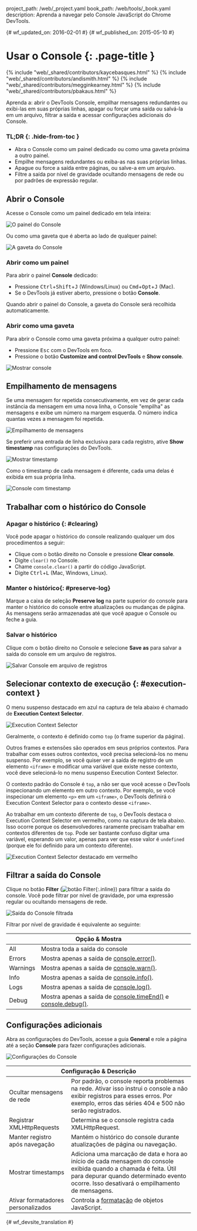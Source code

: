 project_path: /web/_project.yaml
book_path: /web/tools/_book.yaml
description: Aprenda a navegar pelo Console JavaScript do Chrome DevTools.

{# wf_updated_on: 2016-02-01 #}
{# wf_published_on: 2015-05-10 #}

# Usar o Console {: .page-title }

{% include "web/_shared/contributors/kaycebasques.html" %}
{% include "web/_shared/contributors/andismith.html" %}
{% include "web/_shared/contributors/megginkearney.html" %}
{% include "web/_shared/contributors/pbakaus.html" %}

Aprenda a: abrir o DevTools Console, empilhar mensagens 
redundantes ou exibi-las em suas próprias linhas, apagar ou forçar 
uma saída ou salvá-la em um arquivo, filtrar a saída e acessar configurações
adicionais do Console.

### TL;DR {: .hide-from-toc }
- Abra o Console como um painel dedicado ou como uma gaveta próxima a outro painel.
- Empilhe mensagens redundantes ou exiba-as nas suas próprias linhas.
- Apague ou force a saída entre páginas, ou salve-a em um arquivo.
- Filtre a saída por nível de gravidade ocultando mensagens de rede ou por padrões de expressão regular.

## Abrir o Console

Acesse o Console como um painel dedicado em tela inteira:

![O painel do Console](images/console-panel.png)

Ou como uma gaveta que é aberta ao lado de qualquer painel:

![A gaveta do Console](images/console-drawer.png)

### Abrir como um painel

Para abrir o painel **Console** dedicado:

* Pressione <kbd>Ctrl</kbd>+<kbd>Shift</kbd>+<kbd>J</kbd> (Windows/Linux) ou
  <kbd>Cmd</kbd>+<kbd>Opt</kbd>+<kbd class="kbd">J</kbd> (Mac).
* Se o DevTools já estiver aberto, pressione o botão **Console**.

Quando abrir o painel do Console, a gaveta do Console será recolhida automaticamente.

### Abrir como uma gaveta

Para abrir o Console como uma gaveta próxima a qualquer outro painel:

* Pressione <kbd>Esc</kbd> com o DevTools em foco.
* Pressione o botão **Customize and control DevTools** e
 **Show console**.

![Mostrar console](images/show-console.png)

## Empilhamento de mensagens

Se uma mensagem for repetida consecutivamente, em vez de gerar cada
instância da mensagem em uma nova linha, o Console "empilha" as mensagens
e exibe um número na margem esquerda. O número indica quantas vezes
a mensagem foi repetida.

![Empilhamento de mensagens](images/message-stacking.png)

Se preferir uma entrada de linha exclusiva para cada registro, ative **Show timestamp**
nas configurações do DevTools.

![Mostrar timestamp](images/show-timestamps.png)

Como o timestamp de cada mensagem é diferente, cada uma delas é exibida em
sua própria linha.

![Console com timestamp](images/timestamped-console.png)

## Trabalhar com o histórico do Console

### Apagar o histórico {: #clearing}

Você pode apagar o histórico do console realizando qualquer um dos procedimentos a seguir:

* Clique com o botão direito no Console e pressione **Clear console**.
* Digite `clear()` no Console.
* Chame `console.clear()` a partir do código JavaScript.
* Digite <kbd class="kbd">Ctrl</kbd>+<kbd class="kbd">L</kbd> 
 (Mac, Windows, Linux).

### Manter o histórico{: #preserve-log}

Marque a caixa de seleção **Preserve log** na parte superior do console para manter
o histórico do console entre atualizações ou mudanças de página. As mensagens serão armazenadas
até que você apague o Console ou feche a guia.

### Salvar o histórico

Clique com o botão direito no Console e selecione **Save as** para salvar a saída
do console em um arquivo de registros.

![Salvar Console em arquivo de registros](images/console-save-as.png)

## Selecionar contexto de execução {: #execution-context }

O menu suspenso destacado em azul na captura de tela abaixo é chamado de
**Execution Context Selector**.

![Execution Context Selector](images/execution-context-selector.png)

Geralmente, o contexto é definido como `top` (o frame superior da página).

Outros frames e extensões são operados em seus próprios contextos. Para trabalhar com esses
outros contextos, você precisa selecioná-los no menu suspenso. Por exemplo,
se você quiser ver a saída de registro de um elemento `<iframe>` e modificar
uma variável que existe nesse contexto, você deve selecioná-lo no menu suspenso
Execution Context Selector.

O contexto padrão do Console é `top`, a não ser que você acesse o DevTools
inspecionando um elemento em outro contexto. Por exemplo, se você inspecionar
um elemento `<p>` em um `<iframe>`, o DevTools definirá o Execution Context
Selector para o contexto desse `<iframe>`.

Ao trabalhar em um contexto diferente de `top`, o DevTools destaca o
Execution Context Selector em vermelho, como na captura de tela abaixo. Isso ocorre porque
os desenvolvedores raramente precisam trabalhar em contextos diferentes de `top`. Pode ser
bastante confuso digitar uma variável, esperando um valor, apenas para ver que
esse valor é `undefined` (porque ele foi definido para um contexto diferente).

![Execution Context Selector destacado em vermelho](images/non-top-context.png)

## Filtrar a saída do Console

Clique no botão **Filter** 
(![botão Filter](images/filter-button.png){:.inline})
para filtrar a saída do console. Você pode filtrar por nível de gravidade, por uma expressão 
regular ou ocultando mensagens de rede.

![Saída do Console filtrada](images/filtered-console.png)

Filtrar por nível de gravidade é equivalente ao seguinte:

<table class="responsive">
  <thead>
     <tr>
      <th colspan="2">Opção &amp; Mostra</th>
    </tr>   
  </thead>
  <tbody>
  <tr>
    <td>All</td>
    <td>Mostra toda a saída do console</td>
  </tr>
  <tr>
    <td>Errors</td>
    <td>Mostra apenas a saída de <a href="/web/tools/chrome-devtools/debug/console/console-reference#consoleerrorobject--object-">console.error()</a>.</td>
  </tr>
  <tr>
    <td>Warnings</td>
    <td>Mostra apenas a saída de <a href="/web/tools/chrome-devtools/debug/console/console-reference#consolewarnobject--object-">console.warn()</a>.</td>
  </tr>
  <tr>
    <td>Info</td>
    <td>Mostra apenas a saída de <a href="/web/tools/chrome-devtools/debug/console/console-reference#consoleinfoobject--object-">console.info()</a>.</td>
  </tr>
  <tr>
    <td>Logs</td>
    <td>Mostra apenas a saída de <a href="/web/tools/chrome-devtools/debug/console/console-reference#consolelogobject--object-">console.log()</a>.</td>
  </tr>
  <tr>
    <td>Debug</td>
    <td>Mostra apenas a saída de <a href="/web/tools/chrome-devtools/debug/console/console-reference#consoletimeendlabel">console.timeEnd()</a> e <a href="/web/tools/chrome-devtools/debug/console/console-reference#consoledebugobject--object-">console.debug()</a>.</td>
  </tr>
  </tbody>
</table>

## Configurações adicionais

Abra as configurações do DevTools, acesse a guia **General** e role a página até
a seção **Console** para fazer configurações adicionais.

![Configurações do Console](images/console-settings.png)

<table class="responsive">
  <thead>
     <tr>
      <th colspan="2">Configuração &amp; Descrição</th>
    </tr>   
  </thead>
  <tbody>
  <tr>
    <td>Ocultar mensagens de rede</td>
    <td>Por padrão, o console reporta problemas na rede. Ativar isso instrui o console a não exibir registros para esses erros. Por exemplo, erros das séries 404 e 500 não serão registrados.</td>
  </tr>
  <tr>
    <td>Registrar XMLHttpRequests</td>
    <td>Determina se o console registra cada XMLHttpRequest.</td>
  </tr>
  <tr>
    <td>Manter registro após navegação</td>
    <td>Mantém o histórico do console durante atualizações de página ou navegação.</td>
  </tr>
  <tr>
    <td>Mostrar timestamps</td>
    <td>Adiciona uma marcação de data e hora ao início de cada mensagem do console exibida quando a chamada é feita. Útil para depurar quando determinado evento ocorre. Isso desativará o empilhamento de mensagens.</td>
  </tr>
  <tr>
    <td>Ativar formatadores personalizados</td>
    <td>Controla a <a href="https://docs.google.com/document/d/1FTascZXT9cxfetuPRT2eXPQKXui4nWFivUnS_335T3U/preview">formatação</a> de objetos JavaScript.</td>
  </tr>
  </tbody>
</table>


{# wf_devsite_translation #}
